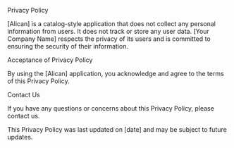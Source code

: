Privacy Policy

[Alican] is a catalog-style application that does not collect any personal information from users. It does not track or store any user data. [Your Company Name] respects the privacy of its users and is committed to ensuring the security of their information.

Acceptance of Privacy Policy

By using the [Alican] application, you acknowledge and agree to the terms of this Privacy Policy.

Contact Us

If you have any questions or concerns about this Privacy Policy, please contact us.

This Privacy Policy was last updated on [date] and may be subject to future updates.
